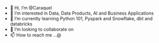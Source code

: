 - 👋 Hi, I’m @Caraquel
- 👀 I’m interested in Data, Data Products, AI and Business Applications
- 🌱 I’m currently learning Python 101, Pyspark and Snowflake, dbt and databricks
- 💞️ I’m looking to collaborate on 
- 📫 How to reach me ...@ 

<!---
Caraquel/Caraquel is a ✨ special ✨ repository because its `README.md` (this file) appears on your GitHub profile.
You can click the Preview link to take a look at your changes.
--->
